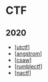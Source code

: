 # CTF

## 2020

- [[utctf]]
- [[angstrom]]
- [[csaw]]
- [[rumblectf]]
- [[nactf]]

[//begin]: # "Autogenerated link references for markdown compatibility"
[utctf]: 2020/utctf "UTCTF"
[angstrom]: 2020/angstrom "ångstromCTF"
[csaw]: 2020/csaw "CSAW Qualifiers"
[rumblectf]: 2020/rumblectf "CyberSecurityRumble CTF"
[nactf]: 2020/nactf "NACTF"
[//end]: # "Autogenerated link references"